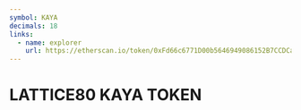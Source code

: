 ```yaml
---
symbol: KAYA
decimals: 18
links:
  - name: explorer
    url: https://etherscan.io/token/0xFd66c6771D00b5646949086152B7CCDCa25E5686
---
```


# LATTICE80 KAYA TOKEN
